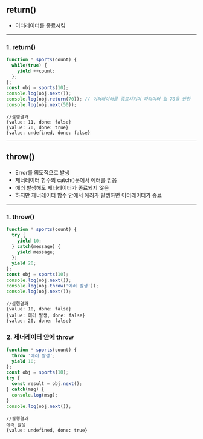 ## return()
- 이터레이터를 종료시킴

---

### 1. return()

```js
function * sports(count) {
  while(true) {
    yield ++count;
  };
};
const obj = sports(10);
console.log(obj.next());
console.log(obj.return(70)); // 이터레이터를 종료시키며 파라미터 값 70을 반환
console.log(obj.next(50));
```

```
//실행결과
{value: 11, done: false}
{value: 70, done: true}
{value: undefined, done: false}
```

---

## throw()
- Error를 의도적으로 발생
- 제너레이터 함수의 catch()문에서 에러를 받음
- 에러 발생해도 제너레이터가 종료되지 않음
- 하지만 제너레이터 함수 안에서 에러가 발생하면 이터레이터가 종료

---

### 1. throw()

```js
function * sports(count) {
  try {
    yield 10;
  } catch(message) {
    yield message;
  };
  yield 20;
};
const obj = sports(10);
console.log(obj.next());
console.log(obj.throw('에러 발생'));
console.log(obj.next());
```

```
//실행결과
{value: 10, done: false}
{value: 에러 발생, done: false}
{value: 20, done: false}
```

### 2. 제너레이터 안에 throw

```js
function * sports(count) {
  throw '에러 발생';
  yield 10;
};
const obj = sports(10);
try {
  const result = obj.next();
} catch(msg) {
  console.log(msg);
}
console.log(obj.next());
```

```
//실행결과
에러 발생
{value: undefined, done: true}
```